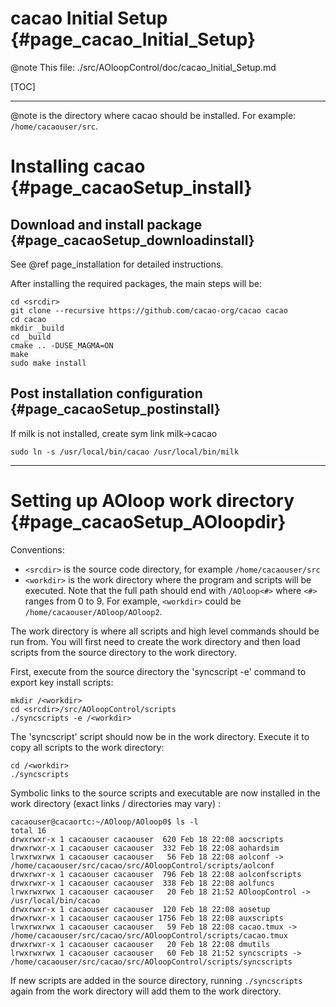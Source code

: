 # cacao Initial Setup {#page_cacao_Initial_Setup}

@note This file: ./src/AOloopControl/doc/cacao_Initial_Setup.md

[TOC]

---

@note <srcdir> is the directory where cacao should be installed. For example: `/home/cacaouser/src`. 


# Installing cacao {#page_cacaoSetup_install}


## Download and install package {#page_cacaoSetup_downloadinstall}

See @ref page_installation for detailed instructions.


After installing the required packages, the main steps will be:

	cd <srcdir>
	git clone --recursive https://github.com/cacao-org/cacao cacao
	cd cacao
	mkdir _build
	cd _build
	cmake .. -DUSE_MAGMA=ON
	make
	sudo make install




## Post installation configuration {#page_cacaoSetup_postinstall}


If milk is not installed, create sym link milk->cacao

	sudo ln -s /usr/local/bin/cacao /usr/local/bin/milk



---

# Setting up AOloop work directory {#page_cacaoSetup_AOloopdir}


Conventions:

- `<srcdir>` is the source code directory, for example `/home/cacaouser/src`
- `<workdir>` is the work directory where the program and scripts will be executed. Note that the full 
path should end with `/AOloop<#>` where `<#>` ranges from 0 to 9. For example, `<workdir>` could be `/home/cacaouser/AOloop/AOloop2`.


The work directory is where all scripts and high level commands should be run from. You will first need to create the work directory and then load scripts from the source directory to the work directory.

First, execute from the source directory the 'syncscript -e' command to export key install scripts:

	mkdir /<workdir>
	cd <srcdir>/src/AOloopControl/scripts
	./syncscripts -e /<workdir>

The 'syncscript' script should now be in the work directory. Execute it to copy all scripts to the work directory:

	cd /<workdir>
	./syncscripts

Symbolic links to the source scripts and executable are now installed in the work directory (exact links / directories may vary) :

	cacaouser@cacaortc:~/AOloop/AOloop0$ ls -l
	total 16
	drwxrwxr-x 1 cacaouser cacaouser  620 Feb 18 22:08 aocscripts
	drwxrwxr-x 1 cacaouser cacaouser  332 Feb 18 22:08 aohardsim
	lrwxrwxrwx 1 cacaouser cacaouser   56 Feb 18 22:08 aolconf -> /home/cacaouser/src/cacao/src/AOloopControl/scripts/aolconf
	drwxrwxr-x 1 cacaouser cacaouser  796 Feb 18 22:08 aolconfscripts
	drwxrwxr-x 1 cacaouser cacaouser  338 Feb 18 22:08 aolfuncs
	lrwxrwxrwx 1 cacaouser cacaouser   20 Feb 18 21:52 AOloopControl -> /usr/local/bin/cacao
	drwxrwxr-x 1 cacaouser cacaouser  120 Feb 18 22:08 aosetup
	drwxrwxr-x 1 cacaouser cacaouser 1756 Feb 18 22:08 auxscripts
	lrwxrwxrwx 1 cacaouser cacaouser   59 Feb 18 22:08 cacao.tmux -> /home/cacaouser/src/cacao/src/AOloopControl/scripts/cacao.tmux
	drwxrwxr-x 1 cacaouser cacaouser   20 Feb 18 22:08 dmutils
	lrwxrwxrwx 1 cacaouser cacaouser   60 Feb 18 21:52 syncscripts -> /home/cacaouser/src/cacao/src/AOloopControl/scripts/syncscripts


If new scripts are added in the source directory, running `./syncscripts` again from the work directory will add them to the work directory.


